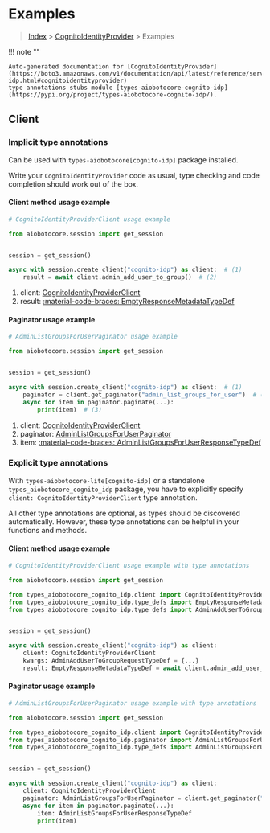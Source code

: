 # Examples

> [Index](../README.md) > [CognitoIdentityProvider](./README.md) > Examples

!!! note ""

    Auto-generated documentation for [CognitoIdentityProvider](https://boto3.amazonaws.com/v1/documentation/api/latest/reference/services/cognito-idp.html#cognitoidentityprovider)
    type annotations stubs module [types-aiobotocore-cognito-idp](https://pypi.org/project/types-aiobotocore-cognito-idp/).

## Client

### Implicit type annotations

Can be used with `types-aiobotocore[cognito-idp]` package installed.

Write your `CognitoIdentityProvider` code as usual,
type checking and code completion should work out of the box.



#### Client method usage example

```python
# CognitoIdentityProviderClient usage example

from aiobotocore.session import get_session


session = get_session()

async with session.create_client("cognito-idp") as client:  # (1)
    result = await client.admin_add_user_to_group()  # (2)
```

1. client: [CognitoIdentityProviderClient](./client.md)
2. result: [:material-code-braces: EmptyResponseMetadataTypeDef](./type_defs.md#emptyresponsemetadatatypedef)



#### Paginator usage example

```python
# AdminListGroupsForUserPaginator usage example

from aiobotocore.session import get_session


session = get_session()

async with session.create_client("cognito-idp") as client:  # (1)
    paginator = client.get_paginator("admin_list_groups_for_user")  # (2)
    async for item in paginator.paginate(...):
        print(item)  # (3)
```

1. client: [CognitoIdentityProviderClient](./client.md)
2. paginator: [AdminListGroupsForUserPaginator](./paginators.md#adminlistgroupsforuserpaginator)
3. item: [:material-code-braces: AdminListGroupsForUserResponseTypeDef](./type_defs.md#adminlistgroupsforuserresponsetypedef)




### Explicit type annotations

With `types-aiobotocore-lite[cognito-idp]`
or a standalone `types_aiobotocore_cognito_idp` package, you have to explicitly specify
`client: CognitoIdentityProviderClient` type annotation.

All other type annotations are optional, as types should be discovered automatically.
However, these type annotations can be helpful in your functions and methods.


#### Client method usage example

```python
# CognitoIdentityProviderClient usage example with type annotations

from aiobotocore.session import get_session

from types_aiobotocore_cognito_idp.client import CognitoIdentityProviderClient
from types_aiobotocore_cognito_idp.type_defs import EmptyResponseMetadataTypeDef
from types_aiobotocore_cognito_idp.type_defs import AdminAddUserToGroupRequestTypeDef


session = get_session()

async with session.create_client("cognito-idp") as client:
    client: CognitoIdentityProviderClient
    kwargs: AdminAddUserToGroupRequestTypeDef = {...}
    result: EmptyResponseMetadataTypeDef = await client.admin_add_user_to_group(**kwargs)
```



#### Paginator usage example

```python
# AdminListGroupsForUserPaginator usage example with type annotations

from aiobotocore.session import get_session

from types_aiobotocore_cognito_idp.client import CognitoIdentityProviderClient
from types_aiobotocore_cognito_idp.paginator import AdminListGroupsForUserPaginator
from types_aiobotocore_cognito_idp.type_defs import AdminListGroupsForUserResponseTypeDef


session = get_session()

async with session.create_client("cognito-idp") as client:
    client: CognitoIdentityProviderClient
    paginator: AdminListGroupsForUserPaginator = client.get_paginator("admin_list_groups_for_user")
    async for item in paginator.paginate(...):
        item: AdminListGroupsForUserResponseTypeDef
        print(item)
```


